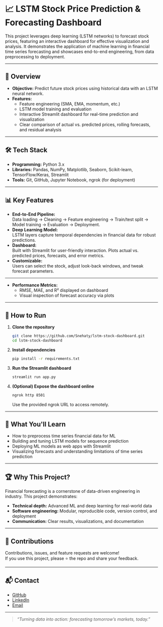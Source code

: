 # 📈 LSTM Stock Price Prediction & Forecasting Dashboard

This project leverages deep learning (LSTM networks) to forecast stock prices, featuring an interactive dashboard for effective visualization and analysis. It demonstrates the application of machine learning in financial time series forecasting and showcases end-to-end engineering, from data preprocessing to deployment.

---

## 🚀 Overview

- **Objective:** Predict future stock prices using historical data with an LSTM neural network.
- **Features:**
  - Feature engineering (SMA, EMA, momentum, etc.)
  - LSTM model training and evaluation
  - Interactive Streamlit dashboard for real-time prediction and visualization
  - Clear comparison of actual vs. predicted prices, rolling forecasts, and residual analysis

---



## 🛠️ Tech Stack

- **Programming:** Python 3.x
- **Libraries:** Pandas, NumPy, Matplotlib, Seaborn, Scikit-learn, TensorFlow/Keras, Streamlit
- **Tools:** Git, GitHub, Jupyter Notebook, ngrok (for deployment)

---

## 📊 Key Features

- **End-to-End Pipeline:**  
  Data loading → Cleaning → Feature engineering → Train/test split → Model training → Evaluation → Deployment.
- **Deep Learning Model:**  
  LSTM layers capture temporal dependencies in financial data for robust predictions.
- **Dashboard:**  
  Built with Streamlit for user-friendly interaction. Plots actual vs. predicted prices, forecasts, and error metrics.
- **Customizable:**  
  Users can select the stock, adjust look-back windows, and tweak forecast parameters.

---



- **Performance Metrics:**  
  - RMSE, MAE, and R² displayed on dashboard
  - Visual inspection of forecast accuracy via plots

---

## 📂 How to Run

1. **Clone the repository**
   ```bash
   git clone https://github.com/Snehaty/lstm-stock-dashboard.git
   cd lstm-stock-dashboard
   ```

2. **Install dependencies**
   ```bash
   pip install -r requirements.txt
   ```

3. **Run the Streamlit dashboard**
   ```bash
   streamlit run app.py
   ```

4. **(Optional) Expose the dashboard online**
   ```bash
   ngrok http 8501
   ```
   Use the provided ngrok URL to access remotely.

---

## 🧠 What You'll Learn

- How to preprocess time series financial data for ML
- Building and tuning LSTM models for sequence prediction
- Deploying ML models as web apps with Streamlit
- Visualizing forecasts and understanding limitations of time series prediction

---

## 🏆 Why This Project?

Financial forecasting is a cornerstone of data-driven engineering in industry. This project demonstrates:
- **Technical depth:** Advanced ML and deep learning for real-world data
- **Software engineering:** Modular, reproducible code, version control, and deployment
- **Communication:** Clear results, visualizations, and documentation

---

## 🤝 Contributions

Contributions, issues, and feature requests are welcome!  
If you use this project, please ⭐️ the repo and share your feedback.

---

## 📬 Contact

- [GitHub](https://github.com/Snehaty)
- [LinkedIn](https://linkedin.com/in/sneha-tyagi-482692289)
- [Email](mailto:snehatyagi4002@gmail.com)

---

> _“Turning data into action: forecasting tomorrow’s markets, today.”_
